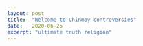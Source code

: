 ```yaml
---
layout: post
title:  "Welcome to Chinmoy controversies"
date:   2020-06-25
excerpt: "ultimate truth religion"
---
```

